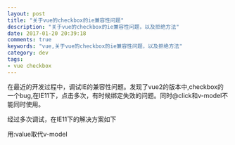 ```yaml
---
layout: post
title: "关于vue的checkbox的ie兼容性问题"
description: "关于vue的checkbox的ie兼容性问题，以及拒绝方法"
date: 2017-01-20 20:39:18
comments: true
keywords: "vue,关于vue的checkbox的ie兼容性问题，以及拒绝方法"
category: dev
tags:
- vue checkbox
---
```


在最近的开发过程中，调试IE的兼容性问题。发现了vue2的版本中,checkbox的一个bug,在IE11下，点击多次，有时候绑定失效的问题。同时@click和v-model不能同时使用。

经过多次调试，在IE11下的解决方案如下

用:value取代v-model